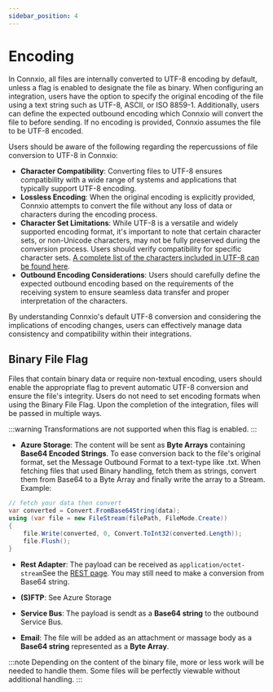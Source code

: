```yaml
---
sidebar_position: 4
---
```


# Encoding

In Connxio, all files are internally converted to UTF-8 encoding by default, unless a flag is enabled to designate the file as binary. When configuring an integration, users have the option to specify the original encoding of the file using a text string such as UTF-8, ASCII, or ISO 8859-1. Additionally, users can define the expected outbound encoding which Connxio will convert the file to before sending. If no encoding is provided, Connxio assumes the file to be UTF-8 encoded.

Users should be aware of the following regarding the repercussions of file conversion to UTF-8 in Connxio:

- **Character Compatibility**: Converting files to UTF-8 ensures compatibility with a wide range of systems and applications that typically support UTF-8 encoding.
- **Lossless Encoding**: When the original encoding is explicitly provided, Connxio attempts to convert the file without any loss of data or characters during the encoding process.
- **Character Set Limitations**: While UTF-8 is a versatile and widely supported encoding format, it's important to note that certain character sets, or non-Unicode characters, may not be fully preserved during the conversion process. Users should verify compatibility for specific character sets. [A complete list of the characters included in UTF-8 can be found here](https://www.charset.org/utf-8).
- **Outbound Encoding Considerations**: Users should carefully define the expected outbound encoding based on the requirements of the receiving system to ensure seamless data transfer and proper interpretation of the characters.

By understanding Connxio's default UTF-8 conversion and considering the implications of encoding changes, users can effectively manage data consistency and compatibility within their integrations.

## Binary File Flag 
Files that contain binary data or require non-textual encoding, users should enable the appropriate flag to prevent automatic UTF-8 conversion and ensure the file's integrity. Users do not need to set encoding formats when using the Binary File Flag. Upon the completion of the integration, files will be passed in multiple ways.
 
:::warning
Transformations are not supported when this flag is enabled.
:::

- **Azure Storage**: The content will be sent as **Byte Arrays** containing **Base64 Encoded Strings**. To ease conversion back to the file's original format, set the Message Outbound Format to a text-type like .txt. When fetching files that used Binary handling, fetch them as strings, convert them from Base64 to a Byte Array and finally write the array to a Stream.
Example:
``` C#
// fetch your data then convert
var converted = Convert.FromBase64String(data);
using (var file = new FileStream(filePath, FileMode.Create))
{
    file.Write(converted, 0, Convert.ToInt32(converted.Length));
    file.Flush();
}
```
- **Rest Adapter**: The payload can be received as `application/octet-stream`See the [REST page](/integrations/adapters/outbound/rest/#receive-content-as-bytes). You may still need to make a conversion from Base64 string.

- **(S)FTP**: See Azure Storage
- **Service Bus**: The payload is sendt as a **Base64 string** to the outbound Service Bus.
- **Email**: The file will be added as an attachment or massage body as a **Base64 string** represented as a **Byte Array**.

:::note 
Depending on the content of the binary file, more or less work will be needed to handle them. Some files will be perfectly viewable without additional handling.
:::